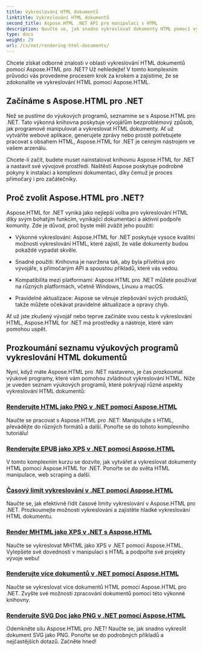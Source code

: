 ```yaml
---
title: Vykreslování HTML dokumentů
linktitle: Vykreslování HTML dokumentů
second_title: Aspose.HTML .NET API pro manipulaci s HTML
description: Naučte se, jak snadno vykreslovat dokumenty HTML pomocí výukových programů Aspose.HTML for .NET. Prozkoumejte obsáhlý seznam výukových programů pro zvládnutí vykreslování HTML.
type: docs
weight: 29
url: /cs/net/rendering-html-documents/
---
```


Chcete získat odborné znalosti v oblasti vykreslování HTML dokumentů pomocí Aspose.HTML pro .NET? Už nehledejte! V tomto komplexním průvodci vás provedeme procesem krok za krokem a zajistíme, že se zdokonalíte ve vykreslování HTML pomocí Aspose.HTML.

## Začínáme s Aspose.HTML pro .NET

Než se pustíme do výukových programů, seznamme se s Aspose.HTML pro .NET. Tato výkonná knihovna poskytuje vývojářům bezproblémový způsob, jak programově manipulovat a vykreslovat HTML dokumenty. Ať už vytváříte webové aplikace, generujete zprávy nebo prostě potřebujete pracovat s obsahem HTML, Aspose.HTML for .NET je cenným nástrojem ve vašem arzenálu.

Chcete-li začít, budete muset nainstalovat knihovnu Aspose.HTML for .NET a nastavit své vývojové prostředí. Naštěstí Aspose poskytuje podrobné pokyny k instalaci a komplexní dokumentaci, díky čemuž je proces přímočarý i pro začátečníky.

## Proč zvolit Aspose.HTML pro .NET?

Aspose.HTML for .NET vyniká jako nejlepší volba pro vykreslování HTML díky svým bohatým funkcím, vynikající dokumentaci a aktivní podpoře komunity. Zde je důvod, proč byste měli zvážit jeho použití:

- Výkonné vykreslování: Aspose.HTML for .NET poskytuje vysoce kvalitní možnosti vykreslování HTML, které zajistí, že vaše dokumenty budou pokaždé vypadat skvěle.

- Snadné použití: Knihovna je navržena tak, aby byla přívětivá pro vývojáře, s přímočarým API a spoustou příkladů, které vás vedou.

- Kompatibilita mezi platformami: Aspose.HTML pro .NET můžete používat na různých platformách, včetně Windows, Linuxu a macOS.

- Pravidelné aktualizace: Aspose se věnuje zlepšování svých produktů, takže můžete očekávat pravidelné aktualizace a opravy chyb.

Ať už jste zkušený vývojář nebo teprve začínáte svou cestu k vykreslování HTML, Aspose.HTML for .NET má prostředky a nástroje, které vám pomohou uspět.

## Prozkoumání seznamu výukových programů vykreslování HTML dokumentů

Nyní, když máte Aspose.HTML pro .NET nastaveno, je čas prozkoumat výukové programy, které vám pomohou zvládnout vykreslování HTML. Níže je uveden seznam výukových programů, které pokrývají různé aspekty vykreslování HTML dokumentů:

### [Renderujte HTML jako PNG v .NET pomocí Aspose.HTML](./render-html-as-png/)
Naučte se pracovat s Aspose.HTML pro .NET: Manipulujte s HTML, převádějte do různých formátů a další. Ponořte se do tohoto komplexního tutoriálu!
### [Renderujte EPUB jako XPS v .NET pomocí Aspose.HTML](./render-epub-as-xps/)
V tomto komplexním kurzu se dozvíte, jak vytvářet a vykreslovat dokumenty HTML pomocí Aspose.HTML for .NET. Ponořte se do světa HTML manipulace, web scraping a další.
### [Časový limit vykreslování v .NET pomocí Aspose.HTML](./rendering-timeout/)
Naučte se, jak efektivně řídit časové limity vykreslování v Aspose.HTML pro .NET. Prozkoumejte možnosti vykreslování a zajistěte hladké vykreslování HTML dokumentu.
### [Render MHTML jako XPS v .NET s Aspose.HTML](./render-mhtml-as-xps/)
 Naučte se vykreslovat MHTML jako XPS v .NET pomocí Aspose.HTML. Vylepšete své dovednosti v manipulaci s HTML a podpořte své projekty vývoje webu!
### [Renderujte více dokumentů v .NET pomocí Aspose.HTML](./render-multiple-documents/)
Naučte se vykreslovat více dokumentů HTML pomocí Aspose.HTML pro .NET. Zvyšte své možnosti zpracování dokumentů pomocí této výkonné knihovny.
### [Renderujte SVG Doc jako PNG v .NET pomocí Aspose.HTML](./render-svg-doc-as-png/)
Odemkněte sílu Aspose.HTML pro .NET! Naučte se, jak snadno vykreslit dokument SVG jako PNG. Ponořte se do podrobných příkladů a nejčastějších dotazů. Začněte hned!